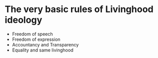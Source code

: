 # The very basic rules of Livinghood ideology
- Freedom of speech
- Freedom of expression
- Accountancy and Transparency
- Equality and same livinghood
